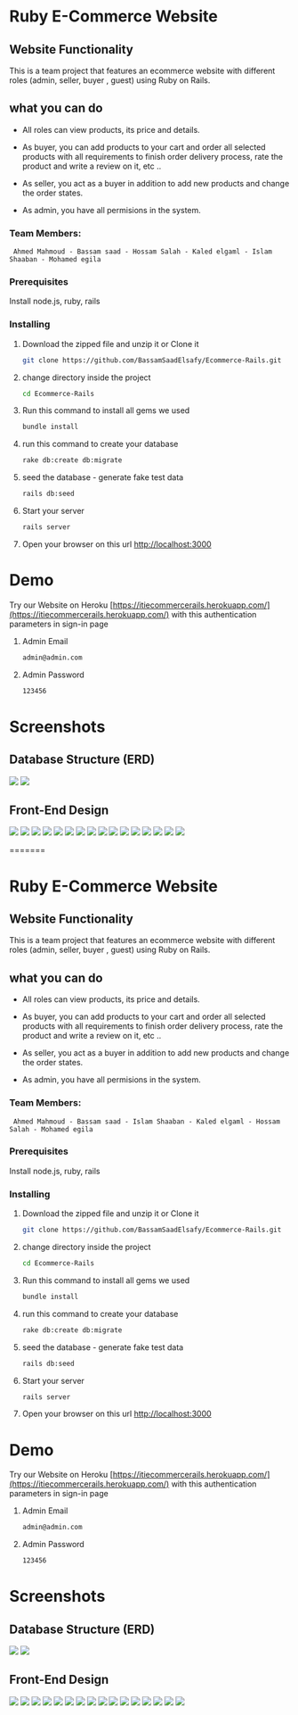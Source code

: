 # Ruby E-Commerce Website

## Website Functionality
This is a team project that features an ecommerce website with different roles (admin, seller, buyer , guest) using Ruby on Rails.

## what you can do
* All roles can view products, its price and details.
* As buyer, you can add products to your cart and order all selected products with all requirements to finish order delivery process, rate the product and write a review on it, etc ..
* As seller, you act as a buyer in addition to add new products and change the order states.

* As admin, you have all permisions in the system.

### Team Members:
	 Ahmed Mahmoud - Bassam saad - Hossam Salah - Kaled elgaml - Islam Shaaban - Mohamed egila

### Prerequisites

Install node.js, ruby, rails

### Installing
1. Download the zipped file and unzip it or Clone it
	```sh
	git clone https://github.com/BassamSaadElsafy/Ecommerce-Rails.git
	```
2. change directory inside the project
    ```sh
    cd Ecommerce-Rails
    ```
3.  Run this command to install all gems we used
    ```sh
    bundle install
    ```
4. run this command to create your database
    ```sh
    rake db:create db:migrate
    ```
5. seed the database - generate fake test data
    ```sh
    rails db:seed
    ```
6. Start your server
    ```sh
    rails server
    ```
7. Open your browser on this url [http://localhost:3000](http://localhost:3000)

# Demo
Try our Website on Heroku [https://itiecommercerails.herokuapp.com/](https://itiecommercerails.herokuapp.com/)
 with this authentication parameters in sign-in page

1. Admin Email
    ```sh
    admin@admin.com
    ```
1. Admin Password
    ```sh
    123456
    ```
# Screenshots

## Database Structure (ERD)
![](ERD/1.png)
![](ERD/2.png)

## Front-End Design
![](Front-End-Screens/landingpage.png)
![](Front-End-Screens/signup.png)
![](Front-End-Screens/signin.png)
![](Front-End-Screens/products.png)
![](Front-End-Screens/newproduct.png)
![](Front-End-Screens/editproduct.png)
![](Front-End-Screens/carts.png)
![](Front-End-Screens/orderedit.png)
![](Front-End-Screens/orders.png)
![](Front-End-Screens/productdetails.png)
![](Front-End-Screens/storeorder.png)
![](Front-End-Screens/profile.png)
![](Front-End-Screens/wishlist.png)
![](Front-End-Screens/reviewandrates.png)
![](Front-End-Screens/loginsucess.png)
![](Front-End-Screens/mail.png)

=======
# Ruby E-Commerce Website

## Website Functionality
This is a team project that features an ecommerce website with different roles (admin, seller, buyer , guest) using Ruby on Rails.

## what you can do
* All roles can view products, its price and details.
* As buyer, you can add products to your cart and order all selected products with all requirements to finish order delivery process, rate the product and write a review on it, etc ..
* As seller, you act as a buyer in addition to add new products and change the order states.

* As admin, you have all permisions in the system.

### Team Members:
	 Ahmed Mahmoud - Bassam saad - Islam Shaaban - Kaled elgaml - Hossam Salah - Mohamed egila

### Prerequisites

Install node.js, ruby, rails

### Installing
1. Download the zipped file and unzip it or Clone it
	```sh
	git clone https://github.com/BassamSaadElsafy/Ecommerce-Rails.git
	```
2. change directory inside the project
    ```sh
    cd Ecommerce-Rails
    ```
3.  Run this command to install all gems we used
    ```sh
    bundle install
    ```
4. run this command to create your database
    ```sh
    rake db:create db:migrate
    ```
5. seed the database - generate fake test data
    ```sh
    rails db:seed
    ```
6. Start your server
    ```sh
    rails server
    ```
7. Open your browser on this url [http://localhost:3000](http://localhost:3000)

# Demo
Try our Website on Heroku [https://itiecommercerails.herokuapp.com/](https://itiecommercerails.herokuapp.com/)
 with this authentication parameters in sign-in page

1. Admin Email
    ```sh
    admin@admin.com
    ```
1. Admin Password
    ```sh
    123456
    ```
# Screenshots

## Database Structure (ERD)
![](ERD/1.png)
![](ERD/2.png)

## Front-End Design
![](Front-End-Screens/landingpage.png)
![](Front-End-Screens/signup.png)
![](Front-End-Screens/signin.png)
![](Front-End-Screens/products.png)
![](Front-End-Screens/newproduct.png)
![](Front-End-Screens/editproduct.png)
![](Front-End-Screens/carts.png)
![](Front-End-Screens/orderedit.png)
![](Front-End-Screens/orders.png)
![](Front-End-Screens/productdetails.png)
![](Front-End-Screens/storeorder.png)
![](Front-End-Screens/profile.png)
![](Front-End-Screens/wishlist.png)
![](Front-End-Screens/reviewandrates.png)
![](Front-End-Screens/loginsucess.png)
![](Front-End-Screens/mail.png)